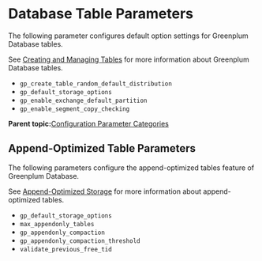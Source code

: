# Database Table Parameters 

The following parameter configures default option settings for Greenplum Database tables.

See [Creating and Managing Tables](../ddl/ddl-table.html) for more information about Greenplum Database tables.

-   `gp_create_table_random_default_distribution`
-   `gp_default_storage_options`
-   `gp_enable_exchange_default_partition`
-   `gp_enable_segment_copy_checking`

**Parent topic:**[Configuration Parameter Categories](../topics/g-configuration-parameter-categories.html)

## Append-Optimized Table Parameters 

The following parameters configure the append-optimized tables feature of Greenplum Database.

See [Append-Optimized Storage](../ddl/ddl-storage.html) for more information about append-optimized tables.

-   `gp_default_storage_options`
-   `max_appendonly_tables`
-   `gp_appendonly_compaction`
-   `gp_appendonly_compaction_threshold`
-   `validate_previous_free_tid`

